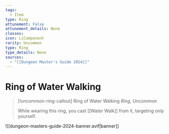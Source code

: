 ```yaml
---
tags:
  - Item
type: Ring
attunement: False
attunement_details: None
classes:
icon: LiComponent
rarity: Uncommon
type: Ring
type_details: None
sources: 
  - "[[Dungeon Master's Guide 2024]]"
---
```

# Ring of Water Walking
>[!uncommon-ring-callout] Ring of Water Walking
>_Ring, Uncommon_
>
>While wearing this ring, you cast [[Water Walk]] from it, targeting only yourself.
>


![[dungeon-masters-guide-2024-banner.avif|banner]]